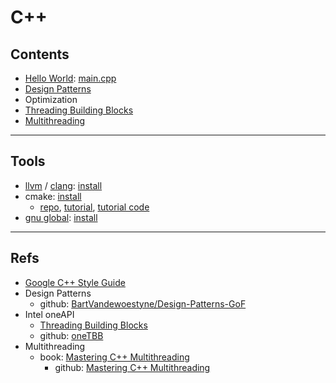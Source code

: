 # C++

## Contents

- [Hello World](src/helloworld/README.md): [main.cpp](src/helloworld/main.cpp)
- [Design Patterns](src/design-patterns/README.md)
- Optimization
- [Threading Building Blocks](src/threading-building-blocks/README.md)
- [Multithreading](src/multithreading/README.md)
______________________________________________________________________

## Tools

- [llvm](https://llvm.org) / [clang](https://clang.llvm.org): [install](https://github.com/rurumimic/supply/blob/master/tools.md#clang)
- cmake: [install](https://github.com/rurumimic/supply/blob/master/tools.md#cmake)
  - [repo](https://github.com/Kitware/CMake), [tutorial](https://cmake.org/cmake/help/latest/guide/tutorial/index.html), [tutorial code](https://github.com/Kitware/CMake/tree/master/Help/guide/tutorial)
- [gnu global](https://www.gnu.org/software/global/): [install](https://github.com/rurumimic/supply/blob/master/tools.md#gnu-global)
______________________________________________________________________

## Refs

- [Google C++ Style Guide](https://google.github.io/styleguide/cppguide.html)
- Design Patterns
  - github: [BartVandewoestyne/Design-Patterns-GoF](https://github.com/BartVandewoestyne/Design-Patterns-GoF)
- Intel oneAPI
  - [Threading Building Blocks](https://www.intel.com/content/www/us/en/developer/tools/oneapi/onetbb.html)
  - github: [oneTBB](https://github.com/oneapi-src/oneTBB)
- Multithreading
  - book: [Mastering C++ Multithreading](https://www.packtpub.com/product/mastering-c-multithreading/9781787121706)
    - github: [Mastering C++ Multithreading](https://github.com/PacktPublishing/Mastering-CPP-Multithreading)

